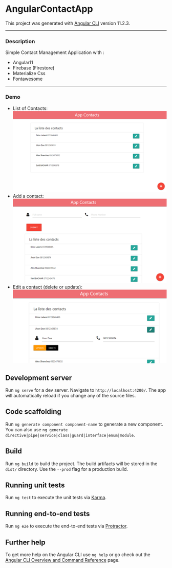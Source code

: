 # AngularContactApp

This project was generated with [Angular CLI](https://github.com/angular/angular-cli) version 11.2.3.
***
### Description
Simple Contact Management Application with : 
 * Angular11
 * Firebase (Firestore)
 * Materialize Css
 * Fontawesome
***
### Demo
 * List of Contacts:
 ![](/screens/1.png)
 * Add a contact:
 ![](/screens/2.png)
 * Edit a contact (delete or update):
 ![](/screens/3.png)
## Development server

Run `ng serve` for a dev server. Navigate to `http://localhost:4200/`. The app will automatically reload if you change any of the source files.

## Code scaffolding

Run `ng generate component component-name` to generate a new component. You can also use `ng generate directive|pipe|service|class|guard|interface|enum|module`.

## Build

Run `ng build` to build the project. The build artifacts will be stored in the `dist/` directory. Use the `--prod` flag for a production build.

## Running unit tests

Run `ng test` to execute the unit tests via [Karma](https://karma-runner.github.io).

## Running end-to-end tests

Run `ng e2e` to execute the end-to-end tests via [Protractor](http://www.protractortest.org/).

## Further help

To get more help on the Angular CLI use `ng help` or go check out the [Angular CLI Overview and Command Reference](https://angular.io/cli) page.
